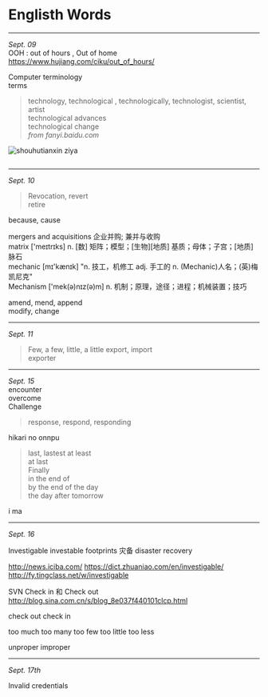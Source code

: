 # Englisth Words

*****************************

*Sept. 09*   
OOH : out of hours , Out of home   
https://www.hujiang.com/ciku/out_of_hours/


Computer terminology   
terms   
> technology, technological , technologically, technologist, scientist, artist   
technological advances   
technological change   
*from fanyi.baidu.com*

![shouhutianxin ziya](http://ys-f.ys168.com/600447137/lpimmqq853T4H6G4XPH4/shouhutianxin-ziya.jpg)

<img alt="" src="http://03e1181bba1cf.cdn.sohucs.com/files/3a1de6c201e249aeaa7a6b3f00d08567.jpg">

*****************************

*Sept. 10*
> Revocation, revert   
retire

because, cause

mergers and acquisitions	企业并购; 兼并与收购   
matrix ['meɪtrɪks]	 n. [数] 矩阵；模型；[生物][地质] 基质；母体；子宫；[地质] 脉石   
mechanic [mɪ'kænɪk] 	"n. 技工，机修工 adj. 手工的 n. (Mechanic)人名；(英)梅凯尼克"   
Mechanism ['mek(ə)nɪz(ə)m]	n. 机制；原理，途径；进程；机械装置；技巧   


amend, mend, append   
modify, change   

*****************************

*Sept. 11*   
> Few, a few, little, a little
> export, import   
exporter

*****************************

*Sept. 15*   
encounter   
overcome   
Challenge
> response, respond, responding 


hikari no onnpu

> last, lastest
at least   
at last   
Finally    
in the end of   
by the end of the day    
the day after tomorrow  

i ma

*****************************

*Sept. 16*   

Investigable 
investable
footprints  灾备 disaster recovery

http://news.iciba.com/
https://dict.zhuaniao.com/en/investigable/
http://fy.tingclass.net/w/investigable



SVN Check in 和 Check out 
http://blog.sina.com.cn/s/blog_8e037f440101clcp.html



check out
check in


too much 
too many 
too few
too little
too less

unproper improper


******************************************

*Sept. 17th*

Invalid credentials
















